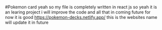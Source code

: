#Pokemon card
yeah so my file is completely written in react js so yeah it is an learing project i will improve the code and all that in coming future for now it is good 
https://pokemon-decks.netlify.app/ this is the websites name will update it in future 
